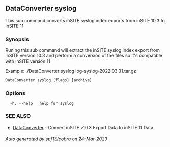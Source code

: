 ## DataConverter syslog

This sub command converts inSITE syslog index exports from inSITE 10.3 to inSITE 11

### Synopsis

Runing this sub command will extract the inSITE syslog index export from inSITE version 10.3 and perform a conversion of the files so it's compatible with inSITE version 11
  
  Example: ./DataConverter syslog log-syslog-2022.03.31.tar.gz
	

```
DataConverter syslog [flags] [archive]
```

### Options

```
  -h, --help   help for syslog
```

### SEE ALSO

* [DataConverter](DataConverter.md)	 - Convert inSITE v10.3 Export Data to inSITE 11 Data

###### Auto generated by spf13/cobra on 24-Mar-2023
